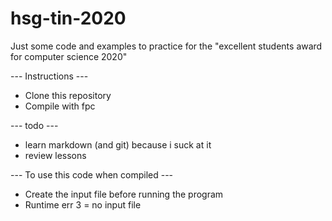 # hsg-tin-2020
Just some code and examples to practice for the "excellent students award for computer science 2020"

--- Instructions ---
- Clone this repository
- Compile with fpc

--- todo ---
- learn markdown (and git) because i suck at it
- review lessons

--- To use this code when compiled ---
- Create the input file before running the program
- Runtime err 3 = no input file